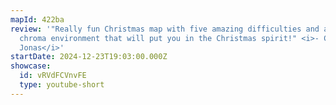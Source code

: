 ```yaml
---
mapId: 422ba
review: '"Really fun Christmas map with five amazing difficulties and an awesome
  chroma environment that will put you in the Christmas spirit!" <i>- Curator
  Jonas</i>'
startDate: 2024-12-23T19:03:00.000Z
showcase:
  id: vRVdFCVnvFE
  type: youtube-short
---
```

